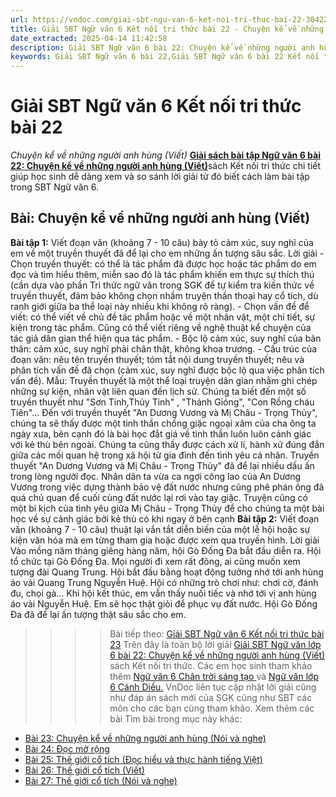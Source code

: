 ```yaml
---
url: https://vndoc.com/giai-sbt-ngu-van-6-ket-noi-tri-thuc-bai-22-304222
title: Giải SBT Ngữ văn 6 Kết nối tri thức bài 22 - Chuyện kể về những người anh hùng (Viết) - VnDoc.com
date_extracted: 2025-04-14 11:42:58
description: Giải SBT Ngữ văn 6 bài 22: Chuyện kể về những người anh hùng (Viết) sách Kết nối tri thức có đáp án chi tiết cho các bạn cùng tham khảo.
keywords: Giải SBT Ngữ văn 6 bài 22,Giải SBT Ngữ văn 6 bài 22 Kết nối tri thức,Giải sách bài tập Ngữ văn KNTT lớp 6,Ngữ văn lớp 6 Kết nối tri thức,giải bài tập ngữ văn lớp 6,bài Chuyện kể về những người anh hùng (Viết)
---
```


# Giải SBT Ngữ văn 6 Kết nối tri thức bài 22
 _Chuyện kể về những người anh hùng \(Viết\)_
[**Giải sách bài tập Ngữ văn 6 bài 22: Chuyện kể về những người anh hùng \(Viết\)**](<https://vndoc.com/giai-sbt-ngu-van-6-ket-noi-tri-thuc-bai-22-304222>)sách Kết nối tri thức chi tiết giúp học sinh dễ dàng xem và so sánh lời giải từ đó biết cách làm bài tập trong SBT Ngữ văn 6.
## Bài: Chuyện kể về những người anh hùng \(Viết\)
**Bài tập 1:** Viết đoạn văn \(khoảng 7 - 10 câu\) bày tỏ cảm xúc, suy nghĩ của em về một truyền thuyết đã để lại cho em những ấn tượng sâu sắc.
Lời giải
\- Chọn truyền thuyết: có thể là tác phẩm đã được học hoặc tác phẩm do em đọc và tìm hiểu thêm, miễn sao đó là tác phẩm khiến em thực sự thích thú \(cần dựa vào phần Tri thức ngữ văn trong SGK để tự kiểm tra kiến thức về truyền thuyết, đảm bảo không chọn nhầm truyện thần thoại hay cổ tích, dù ranh giới giữa ba thể loại này nhiều khi không rõ ràng\).
\- Chọn vấn đề để viết: có thể viết về chủ đề tác phẩm hoặc về một nhân vật, một chi tiết, sự kiện trong tác phẩm. Cũng có thể viết riêng về nghệ thuật kể chuyện của tác giả dân gian thể hiện qua tác phẩm.
\- Bộc lộ cảm xúc, suy nghĩ của bản thân: cảm xúc, suy nghĩ phải chân thật, không khoa trương.
\- Cấu trúc của đoạn văn: nêu tên truyền thuyết; tóm tắt nội dung truyền thuyết; nêu và phân tích vấn đề đã chọn \(cảm xúc, suy nghĩ được bộc lộ qua việc phân tích vấn đề\).
Mẫu:
Truyền thuyết là một thể loại truyện dân gian nhằm ghi chép những sự kiện, nhân vật liên quan đến lịch sử. Chúng ta biết đến một số truyền thuyết như "Sơn Tinh,Thủy Tinh" , "Thánh Gióng", "Con Rồng cháu Tiên"... Đến với truyền thuyết "An Dương Vương và Mị Châu - Trọng Thủy", chúng ta sẽ thấy được một tinh thần chống giặc ngoại xâm của cha ông ta ngày xưa, bên cạnh đó là bài học đắt giá về tinh thần luôn luôn cảnh giác với kẻ thù bên ngoài. Chúng ta cũng thấy được cách xử lí, hành xử đúng đắn giữa các mối quan hệ trong xã hội từ gia đình đến tình yêu cá nhân. Truyền thuyết "An Dương Vương và Mị Châu - Trọng Thủy" đã để lại nhiều dấu ấn trong lòng người đọc. Nhân dân ta vừa ca ngợi công lao của An Dương Vương trong việc dựng thành bảo vệ đất nước nhưng cũng phê phán ông đã quá chủ quan để cuối cùng đất nước lại rơi vào tay giặc. Truyện cũng có một bi kịch của tình yêu giữa Mị Châu - Trọng Thủy để cho chúng ta một bài học về sự cảnh giác bởi kẻ thù có khi ngay ở bên cạnh
**Bài tập 2:** Viết đoạn văn \(khoảng 7 - 10 câu\) thuật lại vắn tắt diễn biến của một lễ hội hoặc sự kiện văn hóa mà em từng tham gia hoặc được xem qua truyền hình.
Lời giải
Vào mồng năm tháng giêng hàng năm, hội Gò Đống Đa bắt đầu diễn ra. Hội tổ chức tại Gò Đống Đa. Mọi người đi xem rất đông, ai cũng muốn xem tượng đài Quang Trung. Hội bắt đầu bằng hoạt động tưởng nhớ tới anh hùng áo vải Quang Trung Nguyễn Huệ. Hội có những trò chơi như: chơi cờ, đánh đu, chọi gà… Khi hội kết thúc, em vẫn thấy nuối tiếc và nhớ tới vị anh hùng áo vải Nguyễn Huệ. Em sẽ học thật giỏi để phục vụ đất nước. Hội Gò Đống Đa đã để lại ấn tượng thật sâu sắc cho em.
>>>> Bài tiếp theo: [Giải SBT Ngữ văn 6 Kết nối tri thức bài 23](<https://vndoc.com/giai-sbt-ngu-van-6-ket-noi-tri-thuc-bai-23-304223>)
Trên đây là toàn bộ lời giải [Giải SBT Ngữ văn lớp 6 bài 22: Chuyện kể về những người anh hùng \(Viết\)](<https://vndoc.com/giai-sbt-ngu-van-6-ket-noi-tri-thuc-bai-22-304222>) sách Kết nối tri thức. Các em học sinh tham khảo thêm [Ngữ văn 6 Chân trời sáng tạo ](<https://vndoc.com/ngu-van-6-sach-chan-troi-sang-tao>)và [Ngữ văn lớp 6 Cánh Diều.](<https://vndoc.com/ngu-van-6-sach-canh-dieu>) VnDoc liên tục cập nhật lời giải cũng như đáp án sách mới của SGK cũng như SBT các môn cho các bạn cùng tham khảo.
Xem thêm các bài Tìm bài trong mục này khác:
  * [Bài 23: Chuyện kể về những người anh hùng \(Nói và nghe\)](</giai-sbt-ngu-van-6-ket-noi-tri-thuc-bai-23-304223>)
  * [Bài 24: Đọc mở rộng](</giai-sbt-ngu-van-6-ket-noi-tri-thuc-bai-24-304225>)
  * [Bài 25: Thế giới cổ tích \(Đọc hiểu và thực hành tiếng Việt\)](</giai-sbt-ngu-van-6-ket-noi-tri-thuc-bai-25-304226>)
  * [Bài 26: Thế giới cổ tích \(Viết\)](</giai-sbt-ngu-van-6-ket-noi-tri-thuc-bai-26-304230>)
  * [Bài 27: Thế giới cổ tích \(Nói và nghe\)](</giai-sbt-ngu-van-6-ket-noi-tri-thuc-bai-27-304233>)

